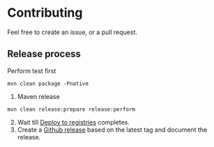 # Contributing

Feel free to create an issue, or a pull request.

## Release process

Perform test first

```shell
mvn clean package -Pnative
```

1. Maven release
```
mvn clean release:prepare release:perform
```
2. Wait till [Deploy to registries](https://github.com/websitecd/content-git/actions?query=workflow%3A%22Deploy+to+Registries%22) completes.
3. Create a [Github release](https://github.com/websitecd/content-git/releases) based on the latest tag and document the release.
